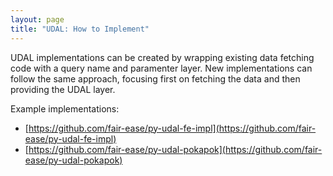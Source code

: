 ```yaml
---
layout: page
title: "UDAL: How to Implement"
---
```


UDAL implementations can be created by wrapping existing data fetching code with
a query name and paramenter layer. New implementations can follow the same
approach, focusing first on fetching the data and then providing the UDAL layer.

Example implementations:

- [https://github.com/fair-ease/py-udal-fe-impl](https://github.com/fair-ease/py-udal-fe-impl)
- [https://github.com/fair-ease/py-udal-pokapok](https://github.com/fair-ease/py-udal-pokapok)
